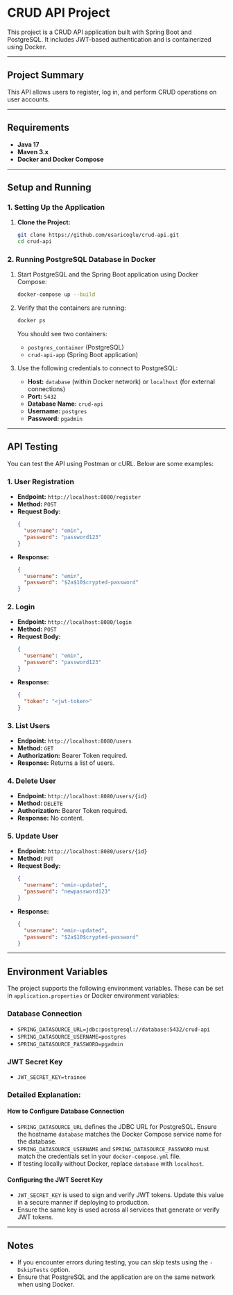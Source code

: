 # CRUD API Project

This project is a CRUD API application built with Spring Boot and PostgreSQL. It includes JWT-based authentication and is containerized using Docker.

---

## Project Summary

This API allows users to register, log in, and perform CRUD operations on user accounts.

---

## Requirements

- **Java 17**
- **Maven 3.x**
- **Docker and Docker Compose**

---

## Setup and Running

### 1. Setting Up the Application

1. **Clone the Project:**

   ```bash
   git clone https://github.com/esaricoglu/crud-api.git
   cd crud-api
   ```

### 2. Running PostgreSQL Database in Docker

1. Start PostgreSQL and the Spring Boot application using Docker Compose:

   ```bash
   docker-compose up --build
   ```

2. Verify that the containers are running:

   ```bash
   docker ps
   ```

   You should see two containers:

   - `postgres_container` (PostgreSQL)
   - `crud-api-app` (Spring Boot application)

3. Use the following credentials to connect to PostgreSQL:

   - **Host:** `database` (within Docker network) or `localhost` (for external connections)
   - **Port:** `5432`
   - **Database Name:** `crud-api`
   - **Username:** `postgres`
   - **Password:** `pgadmin`

---

## API Testing

You can test the API using Postman or cURL. Below are some examples:

### 1. User Registration

- **Endpoint:** `http://localhost:8080/register`
- **Method:** `POST`
- **Request Body:**
  ```json
  {
    "username": "emin",
    "password": "password123"
  }
  ```
- **Response:**
  ```json
  {
    "username": "emin",
    "password": "$2a$10$crypted-password"
  }
  ```

### 2. Login

- **Endpoint:** `http://localhost:8080/login`
- **Method:** `POST`
- **Request Body:**
  ```json
  {
    "username": "emin",
    "password": "password123"
  }
  ```
- **Response:**
  ```json
  {
    "token": "<jwt-token>"
  }
  ```

### 3. List Users

- **Endpoint:** `http://localhost:8080/users`
- **Method:** `GET`
- **Authorization:** Bearer Token required.
- **Response:** Returns a list of users.

### 4. Delete User

- **Endpoint:** `http://localhost:8080/users/{id}`
- **Method:** `DELETE`
- **Authorization:** Bearer Token required.
- **Response:** No content.

### 5. Update User

- **Endpoint:** `http://localhost:8080/users/{id}`
- **Method:** `PUT`
- **Request Body:**
  ```json
  {
    "username": "emin-updated",
    "password": "newpassword123"
  }
  ```
- **Response:**
  ```json
  {
    "username": "emin-updated",
    "password": "$2a$10$crypted-password"
  }
  ```

---

## Environment Variables

The project supports the following environment variables. These can be set in `application.properties` or Docker environment variables:

### Database Connection

- `SPRING_DATASOURCE_URL=jdbc:postgresql://database:5432/crud-api`
- `SPRING_DATASOURCE_USERNAME=postgres`
- `SPRING_DATASOURCE_PASSWORD=pgadmin`

### JWT Secret Key

- `JWT_SECRET_KEY=trainee`

### Detailed Explanation:

#### How to Configure Database Connection

- `SPRING_DATASOURCE_URL` defines the JDBC URL for PostgreSQL. Ensure the hostname `database` matches the Docker Compose service name for the database.
- `SPRING_DATASOURCE_USERNAME` and `SPRING_DATASOURCE_PASSWORD` must match the credentials set in your `docker-compose.yml` file.
- If testing locally without Docker, replace `database` with `localhost`.

#### Configuring the JWT Secret Key

- `JWT_SECRET_KEY` is used to sign and verify JWT tokens. Update this value in a secure manner if deploying to production.
- Ensure the same key is used across all services that generate or verify JWT tokens.

---

## Notes

- If you encounter errors during testing, you can skip tests using the `-DskipTests` option.
- Ensure that PostgreSQL and the application are on the same network when using Docker.

